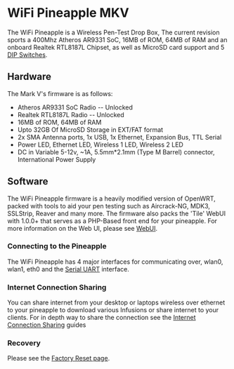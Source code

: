 # WiFi Pineapple MKV

The WiFi Pineapple is a Wireless Pen-Test Drop Box, The current revision sports a 400Mhz Atheros AR9331 SoC, 16MB of ROM, 64MB of RAM and an onboard Realtek RTL8187L Chipset, as well as MicroSD card support and 5 [DIP Switches](dip_switches.md).


## Hardware

The Mark V's firmware is as follows:

- Atheros AR9331 SoC Radio -- Unlocked
- Realtek RTL8187L Radio -- Unlocked
- 16MB of ROM, 64MB of RAM
- Upto 32GB Of MicroSD Storage in EXT/FAT format
- 2x SMA Antenna ports, 1x USB, 1x Ethernet, Expansion Bus, TTL Serial
- Power LED, Ethernet LED, Wireless 1 LED, Wireless 2 LED
- DC in Variable 5-12v, ~1A, 5.5mm*2.1mm (Type M Barrel) connector, International Power Supply

## Software

The WiFi Pineapple firmware is a heavily modified version of OpenWRT, packed with tools to aid your pen testing such as Aircrack-NG, MDK3, SSLStrip, Reaver and many more. The firmware also packs the 'Tile' WebUI with 1.0.0+ that serves as a PHP-Based front end for your pineapple. For more information on the Web UI, please see [WebUI](webui.md).


### Connecting to the Pineapple

The WiFi Pineapple has 4 major interfaces for communicating over, wlan0, wlan1, eth0 and the [Serial UART](serial_uart.md) interface.


### Internet Connection Sharing

You can share internet from your desktop or laptops wireless over ethernet to your pineapple to download various Infusions or share internet to your clients. For in depth way to share the connection see the [Internet Connection Sharing](ics.md) guides

### Recovery

Please see the [Factory Reset page](reset.md).
